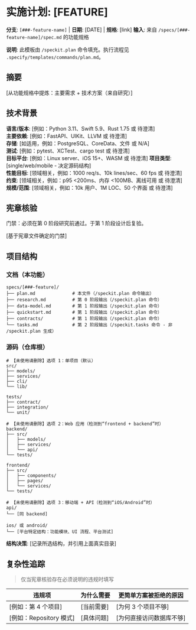 # 实施计划: [FEATURE]

**分支**: `[###-feature-name]` | **日期**: [DATE] | **规格**: [link]
**输入**: 来自 `/specs/[###-feature-name]/spec.md` 的功能规格

**说明**: 此模板由 `/speckit.plan` 命令填充。执行流程见 `.specify/templates/commands/plan.md`。

## 摘要

[从功能规格中提炼：主要需求 + 技术方案（来自研究）]

## 技术背景

<!--
  需要操作：请用项目的技术细节替换本节内容。
  此结构仅作参考，用于指导迭代过程。
-->

**语言/版本**: [例如：Python 3.11、Swift 5.9、Rust 1.75 或 待澄清]  
**主要依赖**: [例如：FastAPI、UIKit、LLVM 或 待澄清]  
**存储**: [如适用，例如：PostgreSQL、CoreData、文件 或 N/A]  
**测试**: [例如：pytest、XCTest、cargo test 或 待澄清]  
**目标平台**: [例如：Linux server、iOS 15+、WASM 或 待澄清]
**项目类型**: [single/web/mobile - 决定源码结构]  
**性能目标**: [领域相关，例如：1000 req/s、10k lines/sec、60 fps 或 待澄清]  
**约束**: [领域相关，例如：p95 <200ms、内存 <100MB、离线可用 或 待澄清]  
**规模/范围**: [领域相关，例如：10k 用户、1M LOC、50 个界面 或 待澄清]

## 宪章核验

门禁：必须在第 0 阶段研究前通过。于第 1 阶段设计后复验。

[基于宪章文件确定的门禁]

## 项目结构

### 文档（本功能）

```text
specs/[###-feature]/
├── plan.md              # 本文件（/speckit.plan 命令输出）
├── research.md          # 第 0 阶段输出（/speckit.plan 命令）
├── data-model.md        # 第 1 阶段输出（/speckit.plan 命令）
├── quickstart.md        # 第 1 阶段输出（/speckit.plan 命令）
├── contracts/           # 第 1 阶段输出（/speckit.plan 命令）
└── tasks.md             # 第 2 阶段输出（/speckit.tasks 命令 - 非 /speckit.plan 生成）
```

### 源码（仓库根）
<!--
  需要操作：请用该功能的具体结构替换下方占位树。
  删除未使用的选项，并将所选结构扩展开为真实路径（如 apps/admin、packages/something）。
  交付的计划中不得保留“选项”标签。
-->

```text
# 【未使用请删除】选项 1：单项目（默认）
src/
├── models/
├── services/
├── cli/
└── lib/

tests/
├── contract/
├── integration/
└── unit/

# 【未使用请删除】选项 2：Web 应用（检测到“frontend + backend”时）
backend/
├── src/
│   ├── models/
│   ├── services/
│   └── api/
└── tests/

frontend/
├── src/
│   ├── components/
│   ├── pages/
│   └── services/
└── tests/

# 【未使用请删除】选项 3：移动端 + API（检测到“iOS/Android”时）
api/
└── [同 backend]

ios/ 或 android/
└── [平台特定结构：功能模块、UI 流程、平台测试]
```

**结构决策**: [记录所选结构，并引用上面真实目录]

## 复杂性追踪

> 仅当宪章核验存在必须说明的违规时填写

| 违规项 | 为什么需要 | 更简单方案被拒绝的原因 |
|--------|------------|-------------------------|
| [例如：第 4 个项目] | [当前需要] | [为何 3 个项目不够] |
| [例如：Repository 模式] | [具体问题] | [为何直接访问数据库不够] |
